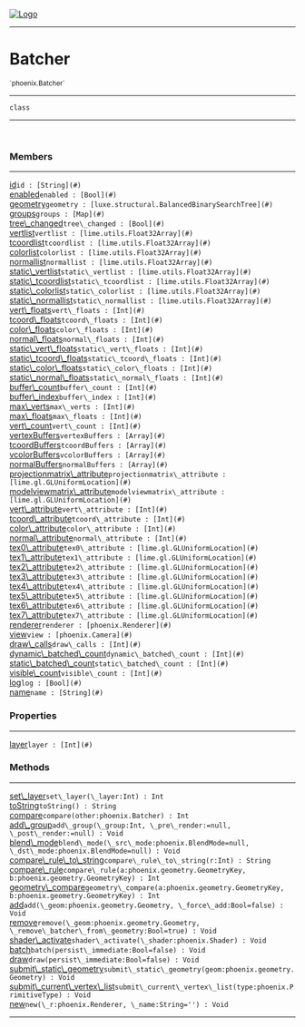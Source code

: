 
[![Logo](../../images/logo.png)](../../api/index.html)

---



<h1>Batcher</h1>
<small>`phoenix.Batcher`</small>



---

`class`

---

&nbsp;
&nbsp;



<h3>Members</h3> <hr/><span class="member apipage">
                <a name="id"><a class="lift" href="#id">id</a></a><code class="signature apipage">id : [String](#)</code><br/></span>
            <span class="small_desc_flat"></span><span class="member apipage">
                <a name="enabled"><a class="lift" href="#enabled">enabled</a></a><code class="signature apipage">enabled : [Bool](#)</code><br/></span>
            <span class="small_desc_flat"></span><span class="member apipage">
                <a name="geometry"><a class="lift" href="#geometry">geometry</a></a><code class="signature apipage">geometry : [luxe.structural.BalancedBinarySearchTree](#)</code><br/></span>
            <span class="small_desc_flat"></span><span class="member apipage">
                <a name="groups"><a class="lift" href="#groups">groups</a></a><code class="signature apipage">groups : [Map](#)</code><br/></span>
            <span class="small_desc_flat"></span><span class="member apipage">
                <a name="tree_changed"><a class="lift" href="#tree_changed">tree\_changed</a></a><code class="signature apipage">tree\_changed : [Bool](#)</code><br/></span>
            <span class="small_desc_flat"></span><span class="member apipage">
                <a name="vertlist"><a class="lift" href="#vertlist">vertlist</a></a><code class="signature apipage">vertlist : [lime.utils.Float32Array](#)</code><br/></span>
            <span class="small_desc_flat"></span><span class="member apipage">
                <a name="tcoordlist"><a class="lift" href="#tcoordlist">tcoordlist</a></a><code class="signature apipage">tcoordlist : [lime.utils.Float32Array](#)</code><br/></span>
            <span class="small_desc_flat"></span><span class="member apipage">
                <a name="colorlist"><a class="lift" href="#colorlist">colorlist</a></a><code class="signature apipage">colorlist : [lime.utils.Float32Array](#)</code><br/></span>
            <span class="small_desc_flat"></span><span class="member apipage">
                <a name="normallist"><a class="lift" href="#normallist">normallist</a></a><code class="signature apipage">normallist : [lime.utils.Float32Array](#)</code><br/></span>
            <span class="small_desc_flat"></span><span class="member apipage">
                <a name="static_vertlist"><a class="lift" href="#static_vertlist">static\_vertlist</a></a><code class="signature apipage">static\_vertlist : [lime.utils.Float32Array](#)</code><br/></span>
            <span class="small_desc_flat"></span><span class="member apipage">
                <a name="static_tcoordlist"><a class="lift" href="#static_tcoordlist">static\_tcoordlist</a></a><code class="signature apipage">static\_tcoordlist : [lime.utils.Float32Array](#)</code><br/></span>
            <span class="small_desc_flat"></span><span class="member apipage">
                <a name="static_colorlist"><a class="lift" href="#static_colorlist">static\_colorlist</a></a><code class="signature apipage">static\_colorlist : [lime.utils.Float32Array](#)</code><br/></span>
            <span class="small_desc_flat"></span><span class="member apipage">
                <a name="static_normallist"><a class="lift" href="#static_normallist">static\_normallist</a></a><code class="signature apipage">static\_normallist : [lime.utils.Float32Array](#)</code><br/></span>
            <span class="small_desc_flat"></span><span class="member apipage">
                <a name="vert_floats"><a class="lift" href="#vert_floats">vert\_floats</a></a><code class="signature apipage">vert\_floats : [Int](#)</code><br/></span>
            <span class="small_desc_flat"></span><span class="member apipage">
                <a name="tcoord_floats"><a class="lift" href="#tcoord_floats">tcoord\_floats</a></a><code class="signature apipage">tcoord\_floats : [Int](#)</code><br/></span>
            <span class="small_desc_flat"></span><span class="member apipage">
                <a name="color_floats"><a class="lift" href="#color_floats">color\_floats</a></a><code class="signature apipage">color\_floats : [Int](#)</code><br/></span>
            <span class="small_desc_flat"></span><span class="member apipage">
                <a name="normal_floats"><a class="lift" href="#normal_floats">normal\_floats</a></a><code class="signature apipage">normal\_floats : [Int](#)</code><br/></span>
            <span class="small_desc_flat"></span><span class="member apipage">
                <a name="static_vert_floats"><a class="lift" href="#static_vert_floats">static\_vert\_floats</a></a><code class="signature apipage">static\_vert\_floats : [Int](#)</code><br/></span>
            <span class="small_desc_flat"></span><span class="member apipage">
                <a name="static_tcoord_floats"><a class="lift" href="#static_tcoord_floats">static\_tcoord\_floats</a></a><code class="signature apipage">static\_tcoord\_floats : [Int](#)</code><br/></span>
            <span class="small_desc_flat"></span><span class="member apipage">
                <a name="static_color_floats"><a class="lift" href="#static_color_floats">static\_color\_floats</a></a><code class="signature apipage">static\_color\_floats : [Int](#)</code><br/></span>
            <span class="small_desc_flat"></span><span class="member apipage">
                <a name="static_normal_floats"><a class="lift" href="#static_normal_floats">static\_normal\_floats</a></a><code class="signature apipage">static\_normal\_floats : [Int](#)</code><br/></span>
            <span class="small_desc_flat"></span><span class="member apipage">
                <a name="buffer_count"><a class="lift" href="#buffer_count">buffer\_count</a></a><code class="signature apipage">buffer\_count : [Int](#)</code><br/></span>
            <span class="small_desc_flat"></span><span class="member apipage">
                <a name="buffer_index"><a class="lift" href="#buffer_index">buffer\_index</a></a><code class="signature apipage">buffer\_index : [Int](#)</code><br/></span>
            <span class="small_desc_flat"></span><span class="member apipage">
                <a name="max_verts"><a class="lift" href="#max_verts">max\_verts</a></a><code class="signature apipage">max\_verts : [Int](#)</code><br/></span>
            <span class="small_desc_flat"></span><span class="member apipage">
                <a name="max_floats"><a class="lift" href="#max_floats">max\_floats</a></a><code class="signature apipage">max\_floats : [Int](#)</code><br/></span>
            <span class="small_desc_flat"></span><span class="member apipage">
                <a name="vert_count"><a class="lift" href="#vert_count">vert\_count</a></a><code class="signature apipage">vert\_count : [Int](#)</code><br/></span>
            <span class="small_desc_flat"></span><span class="member apipage">
                <a name="vertexBuffers"><a class="lift" href="#vertexBuffers">vertexBuffers</a></a><code class="signature apipage">vertexBuffers : [Array](#)</code><br/></span>
            <span class="small_desc_flat"></span><span class="member apipage">
                <a name="tcoordBuffers"><a class="lift" href="#tcoordBuffers">tcoordBuffers</a></a><code class="signature apipage">tcoordBuffers : [Array](#)</code><br/></span>
            <span class="small_desc_flat"></span><span class="member apipage">
                <a name="vcolorBuffers"><a class="lift" href="#vcolorBuffers">vcolorBuffers</a></a><code class="signature apipage">vcolorBuffers : [Array](#)</code><br/></span>
            <span class="small_desc_flat"></span><span class="member apipage">
                <a name="normalBuffers"><a class="lift" href="#normalBuffers">normalBuffers</a></a><code class="signature apipage">normalBuffers : [Array](#)</code><br/></span>
            <span class="small_desc_flat"></span><span class="member apipage">
                <a name="projectionmatrix_attribute"><a class="lift" href="#projectionmatrix_attribute">projectionmatrix\_attribute</a></a><code class="signature apipage">projectionmatrix\_attribute : [lime.gl.GLUniformLocation](#)</code><br/></span>
            <span class="small_desc_flat"></span><span class="member apipage">
                <a name="modelviewmatrix_attribute"><a class="lift" href="#modelviewmatrix_attribute">modelviewmatrix\_attribute</a></a><code class="signature apipage">modelviewmatrix\_attribute : [lime.gl.GLUniformLocation](#)</code><br/></span>
            <span class="small_desc_flat"></span><span class="member apipage">
                <a name="vert_attribute"><a class="lift" href="#vert_attribute">vert\_attribute</a></a><code class="signature apipage">vert\_attribute : [Int](#)</code><br/></span>
            <span class="small_desc_flat"></span><span class="member apipage">
                <a name="tcoord_attribute"><a class="lift" href="#tcoord_attribute">tcoord\_attribute</a></a><code class="signature apipage">tcoord\_attribute : [Int](#)</code><br/></span>
            <span class="small_desc_flat"></span><span class="member apipage">
                <a name="color_attribute"><a class="lift" href="#color_attribute">color\_attribute</a></a><code class="signature apipage">color\_attribute : [Int](#)</code><br/></span>
            <span class="small_desc_flat"></span><span class="member apipage">
                <a name="normal_attribute"><a class="lift" href="#normal_attribute">normal\_attribute</a></a><code class="signature apipage">normal\_attribute : [Int](#)</code><br/></span>
            <span class="small_desc_flat"></span><span class="member apipage">
                <a name="tex0_attribute"><a class="lift" href="#tex0_attribute">tex0\_attribute</a></a><code class="signature apipage">tex0\_attribute : [lime.gl.GLUniformLocation](#)</code><br/></span>
            <span class="small_desc_flat"></span><span class="member apipage">
                <a name="tex1_attribute"><a class="lift" href="#tex1_attribute">tex1\_attribute</a></a><code class="signature apipage">tex1\_attribute : [lime.gl.GLUniformLocation](#)</code><br/></span>
            <span class="small_desc_flat"></span><span class="member apipage">
                <a name="tex2_attribute"><a class="lift" href="#tex2_attribute">tex2\_attribute</a></a><code class="signature apipage">tex2\_attribute : [lime.gl.GLUniformLocation](#)</code><br/></span>
            <span class="small_desc_flat"></span><span class="member apipage">
                <a name="tex3_attribute"><a class="lift" href="#tex3_attribute">tex3\_attribute</a></a><code class="signature apipage">tex3\_attribute : [lime.gl.GLUniformLocation](#)</code><br/></span>
            <span class="small_desc_flat"></span><span class="member apipage">
                <a name="tex4_attribute"><a class="lift" href="#tex4_attribute">tex4\_attribute</a></a><code class="signature apipage">tex4\_attribute : [lime.gl.GLUniformLocation](#)</code><br/></span>
            <span class="small_desc_flat"></span><span class="member apipage">
                <a name="tex5_attribute"><a class="lift" href="#tex5_attribute">tex5\_attribute</a></a><code class="signature apipage">tex5\_attribute : [lime.gl.GLUniformLocation](#)</code><br/></span>
            <span class="small_desc_flat"></span><span class="member apipage">
                <a name="tex6_attribute"><a class="lift" href="#tex6_attribute">tex6\_attribute</a></a><code class="signature apipage">tex6\_attribute : [lime.gl.GLUniformLocation](#)</code><br/></span>
            <span class="small_desc_flat"></span><span class="member apipage">
                <a name="tex7_attribute"><a class="lift" href="#tex7_attribute">tex7\_attribute</a></a><code class="signature apipage">tex7\_attribute : [lime.gl.GLUniformLocation](#)</code><br/></span>
            <span class="small_desc_flat"></span><span class="member apipage">
                <a name="renderer"><a class="lift" href="#renderer">renderer</a></a><code class="signature apipage">renderer : [phoenix.Renderer](#)</code><br/></span>
            <span class="small_desc_flat"></span><span class="member apipage">
                <a name="view"><a class="lift" href="#view">view</a></a><code class="signature apipage">view : [phoenix.Camera](#)</code><br/></span>
            <span class="small_desc_flat"></span><span class="member apipage">
                <a name="draw_calls"><a class="lift" href="#draw_calls">draw\_calls</a></a><code class="signature apipage">draw\_calls : [Int](#)</code><br/></span>
            <span class="small_desc_flat"></span><span class="member apipage">
                <a name="dynamic_batched_count"><a class="lift" href="#dynamic_batched_count">dynamic\_batched\_count</a></a><code class="signature apipage">dynamic\_batched\_count : [Int](#)</code><br/></span>
            <span class="small_desc_flat"></span><span class="member apipage">
                <a name="static_batched_count"><a class="lift" href="#static_batched_count">static\_batched\_count</a></a><code class="signature apipage">static\_batched\_count : [Int](#)</code><br/></span>
            <span class="small_desc_flat"></span><span class="member apipage">
                <a name="visible_count"><a class="lift" href="#visible_count">visible\_count</a></a><code class="signature apipage">visible\_count : [Int](#)</code><br/></span>
            <span class="small_desc_flat"></span><span class="member apipage">
                <a name="log"><a class="lift" href="#log">log</a></a><code class="signature apipage">log : [Bool](#)</code><br/></span>
            <span class="small_desc_flat"></span><span class="member apipage">
                <a name="name"><a class="lift" href="#name">name</a></a><code class="signature apipage">name : [String](#)</code><br/></span>
            <span class="small_desc_flat"></span>



<h3>Properties</h3> <hr/><span class="member apipage">
                <a name="layer"><a class="lift" href="#layer">layer</a></a><code class="signature apipage">layer : [Int](#)</code><br/></span>
            <span class="small_desc_flat"></span>



<h3>Methods</h3> <hr/><span class="method apipage">
            <a name="set_layer"><a class="lift" href="#set_layer">set\_layer</a></a><code class="signature apipage">set\_layer(\_layer:Int<span></span>) : Int</code><br/><span class="small_desc_flat"></span>
        </span>
    <span class="method apipage">
            <a name="toString"><a class="lift" href="#toString">toString</a></a><code class="signature apipage">toString() : String</code><br/><span class="small_desc_flat"></span>
        </span>
    <span class="method apipage">
            <a name="compare"><a class="lift" href="#compare">compare</a></a><code class="signature apipage">compare(other:phoenix.Batcher<span></span>) : Int</code><br/><span class="small_desc_flat"></span>
        </span>
    <span class="method apipage">
            <a name="add_group"><a class="lift" href="#add_group">add\_group</a></a><code class="signature apipage">add\_group(\_group:Int<span></span>, \_pre\_render:<span>=null</span>, \_post\_render:<span>=null</span>) : Void</code><br/><span class="small_desc_flat"></span>
        </span>
    <span class="method apipage">
            <a name="blend_mode"><a class="lift" href="#blend_mode">blend\_mode</a></a><code class="signature apipage">blend\_mode(\_src\_mode:phoenix.BlendMode<span>=null</span>, \_dst\_mode:phoenix.BlendMode<span>=null</span>) : Void</code><br/><span class="small_desc_flat"></span>
        </span>
    <span class="method apipage">
            <a name="compare_rule_to_string"><a class="lift" href="#compare_rule_to_string">compare\_rule\_to\_string</a></a><code class="signature apipage">compare\_rule\_to\_string(r:Int<span></span>) : String</code><br/><span class="small_desc_flat"></span>
        </span>
    <span class="method apipage">
            <a name="compare_rule"><a class="lift" href="#compare_rule">compare\_rule</a></a><code class="signature apipage">compare\_rule(a:phoenix.geometry.GeometryKey<span></span>, b:phoenix.geometry.GeometryKey<span></span>) : Int</code><br/><span class="small_desc_flat"></span>
        </span>
    <span class="method apipage">
            <a name="geometry_compare"><a class="lift" href="#geometry_compare">geometry\_compare</a></a><code class="signature apipage">geometry\_compare(a:phoenix.geometry.GeometryKey<span></span>, b:phoenix.geometry.GeometryKey<span></span>) : Int</code><br/><span class="small_desc_flat"></span>
        </span>
    <span class="method apipage">
            <a name="add"><a class="lift" href="#add">add</a></a><code class="signature apipage">add(\_geom:phoenix.geometry.Geometry<span></span>, \_force\_add:Bool<span>=false</span>) : Void</code><br/><span class="small_desc_flat"></span>
        </span>
    <span class="method apipage">
            <a name="remove"><a class="lift" href="#remove">remove</a></a><code class="signature apipage">remove(\_geom:phoenix.geometry.Geometry<span></span>, \_remove\_batcher\_from\_geometry:Bool<span>=true</span>) : Void</code><br/><span class="small_desc_flat"></span>
        </span>
    <span class="method apipage">
            <a name="shader_activate"><a class="lift" href="#shader_activate">shader\_activate</a></a><code class="signature apipage">shader\_activate(\_shader:phoenix.Shader<span></span>) : Void</code><br/><span class="small_desc_flat"></span>
        </span>
    <span class="method apipage">
            <a name="batch"><a class="lift" href="#batch">batch</a></a><code class="signature apipage">batch(persist\_immediate:Bool<span>=false</span>) : Void</code><br/><span class="small_desc_flat"></span>
        </span>
    <span class="method apipage">
            <a name="draw"><a class="lift" href="#draw">draw</a></a><code class="signature apipage">draw(persist\_immediate:Bool<span>=false</span>) : Void</code><br/><span class="small_desc_flat"></span>
        </span>
    <span class="method apipage">
            <a name="submit_static_geometry"><a class="lift" href="#submit_static_geometry">submit\_static\_geometry</a></a><code class="signature apipage">submit\_static\_geometry(geom:phoenix.geometry.Geometry<span></span>) : Void</code><br/><span class="small_desc_flat"></span>
        </span>
    <span class="method apipage">
            <a name="submit_current_vertex_list"><a class="lift" href="#submit_current_vertex_list">submit\_current\_vertex\_list</a></a><code class="signature apipage">submit\_current\_vertex\_list(type:phoenix.PrimitiveType<span></span>) : Void</code><br/><span class="small_desc_flat"></span>
        </span>
    <span class="method apipage">
            <a name="new"><a class="lift" href="#new">new</a></a><code class="signature apipage">new(\_r:phoenix.Renderer<span></span>, \_name:String<span>=&#x27;&#x27;</span>) : Void</code><br/><span class="small_desc_flat"></span>
        </span>
    





---

&nbsp;
&nbsp;
&nbsp;
&nbsp;